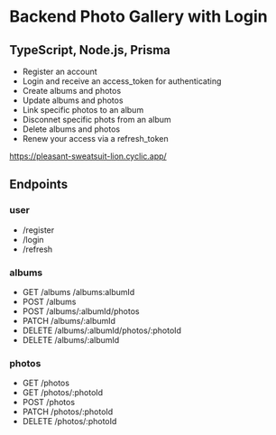 # Backend Photo Gallery with Login


## TypeScript, Node.js, Prisma

- Register an account
- Login and receive an access_token for authenticating
- Create albums and photos
- Update albums and photos
- Link specific photos to an album
- Disconnet specific phots from an album
- Delete albums and photos
- Renew your access via a refresh_token

https://pleasant-sweatsuit-lion.cyclic.app/

## Endpoints

### user 
- /register
- /login
- /refresh


### albums
- GET /albums /albums:albumId
- POST /albums
- POST /albums/:albumId/photos
- PATCH /albums/:albumId
- DELETE /albums/:albumId/photos/:photoId
- DELETE /albums/:albumId


### photos
- GET /photos
- GET /photos/:photoId
- POST /photos
- PATCH /photos/:photoId
- DELETE /photos/:photoId


